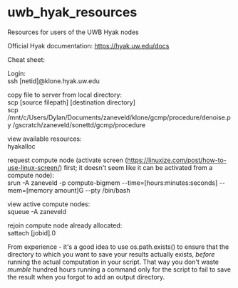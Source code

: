 # uwb_hyak_resources
Resources for users of the UWB Hyak nodes

Official Hyak documentation:
https://hyak.uw.edu/docs

Cheat sheet:

Login:  
ssh [netid]@klone.hyak.uw.edu
  
copy file to server from local directory:  
scp [source filepath] [destination directory]  
scp /mnt/c/Users/Dylan/Documents/zaneveld/klone/gcmp/procedure/denoise.py /gscratch/zaneveld/sonettd/gcmp/procedure

view available resources:  
hyakalloc

request compute node (activate screen (https://linuxize.com/post/how-to-use-linux-screen/) first; it doesn't seem like it can be activated from a compute node):  
srun -A zaneveld -p compute-bigmem --time=[hours:minutes:seconds] --mem=[memory amount]G --pty /bin/bash

view active compute nodes:  
squeue -A zaneveld

rejoin compute node already allocated:  
sattach [jobid].0



From experience - it's a good idea to use os.path.exists() to ensure that the directory to which you want to save your results actually exists, *before* running the actual computation in your script. That way you don't waste *mumble* hundred hours running a command only for the script to fail to save the result when you forgot to add an output directory.
